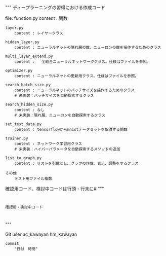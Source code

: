 """
ディープラーニングの習得における作成コード

file:
    function.py
        content : 関数

    layer.py
        content : レイヤークラス

    hidden_layer.py
        content : ニューラルネットの隠れ層の数、ニューロンの数を操作するためのクラス

    multi_layer_extend.py
        content :   全結合ニューラルネットワーククラス。仕様はファイルを参照。

    optimizer.py
        content : ニューラルネットの更新用クラス。仕様はファイルを参照。

    search_batch_size.py
        content : ニューラルネットのバッチサイズを操作するためのクラス
        # 未実装：バッチサイズを自動探索するクラス

    search_hidden_size.py
        content : なし
        # 未実装：隠れ層、ニューロンを自動探索するクラス

    set_test_data.py
        content : tensorflowからmnistデータセットを取得する関数

    trainer.py
        content : ネットワーク学習用クラス
        # 未実装：ハイパーパラメータを自動探索するメソッドの追加

    list_to_graph.py
        content : リストを引数とし、グラフの作成、表示、調整をするクラス    

    その他
        テスト用ファイル複数

確認用コード、検討中コードは行頭・行末に#
"""
#
    確認用・検討中コード
#
"""

Git
    user
        ac_kawayan
        hm_kawayan

    commit
        "日付　時間"